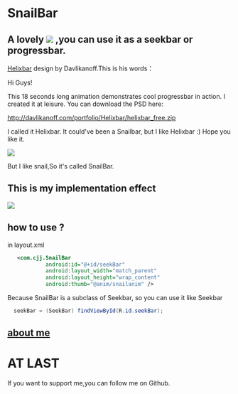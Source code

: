 SnailBar
====================================================
A lovely ![](http://www.apkbus.com/data/attachment/forum/201509/14/151713juzbb33ywz337ajr.png) ,you can use it as a seekbar or progressbar.
---------------------------------------------------------------------------------
[Helixbar](https://dribbble.com/shots/541530-Helixbar) design by Davlikanoff.This is his words：

Hi Guys! 

This 18 seconds long animation demonstrates cool progressbar in action. I created it at leisure. You can download the PSD here: 

http://davlikanoff.com/portfolio/Helixbar/helixbar_free.zip

I called it Helixbar. It could've been a Snailbar, but I like Helixbar :) 
Hope you like it.


![](http://www.apkbus.com/data/attachment/forum/201509/14/152642n3a5kvn36a6v3m3a.gif)

But I like snail,So it's called SnailBar.

This is my implementation effect
----------------------------------------------------------------

![](http://www.apkbus.com/data/attachment/forum/201509/14/151339qunvu66u2ruknr6n.gif)

how to use ?
-------------------------------------------------------
in layout.xml
```xml
   <com.cjj.SnailBar
            android:id="@+id/seekBar"
            android:layout_width="match_parent"
            android:layout_height="wrap_content"
            android:thumb="@anim/snailanim" />
```
Because SnailBar is a subclass of Seekbar, so you can use it like Seekbar
```java
  seekBar = (SeekBar) findViewById(R.id.seekBar);
  ```
  
[about me](http://android-cjj.github.io/)
------------------------------------

AT LAST
==============================================================
If you want to support me,you can follow me on Github.
  









